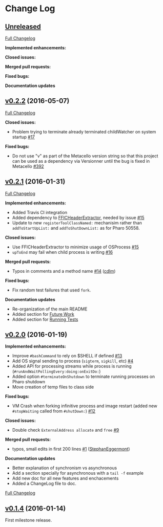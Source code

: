 # Change Log

## [Unreleased](https://github.com/marianopeck/OSSubprocess/tree/HEAD)

[Full Changelog](https://github.com/marianopeck/OSSubprocess/compare/v0.2.2...HEAD)

**Implemented enhancements:**

**Closed issues:**

**Merged pull requests:**

**Fixed bugs:**

**Documentation updates**



## [v0.2.2](https://github.com/marianopeck/OSSubprocess/tree/v0.2.2) (2016-05-07)

[Full Changelog](https://github.com/marianopeck/OSSubprocess/compare/v0.2.1...v0.2.2)

**Closed issues:**

- Problem trying to terminate already terminated childWatcher on system startup [\#17](https://github.com/marianopeck/OSSubprocess/issues/17)

**Fixed bugs:**

- Do not use "v" as part of the Metacello version string so that this project can be used as a dependency via Versionner until the bug is fixed in Metacello [\#392](https://github.com/dalehenrich/metacello-work/issues/392)


## [v0.2.1](https://github.com/marianopeck/OSSubprocess/tree/v0.2.1) (2016-01-31)

[Full Changelog](https://github.com/marianopeck/OSSubprocess/compare/v0.2.0...v0.2.1)

**Implemented enhancements:**

- Added Travis CI integration
- Added dependency to [FFICHeaderExtractor](https://github.com/marianopeck/FFICHeaderExtractor), needed by issue [\#15](https://github.com/marianopeck/OSSubprocess/issues/15)
- Update to new `registerToolClassNamed:` mechanisim rather than `addToStartUpList:` and `addToShutDownList:` as for Pharo 50558.

**Closed issues:**

- Use FFICHeaderExtractor to minimize usage of OSProcess [\#15](https://github.com/marianopeck/OSSubprocess/issues/15)
- `upToEnd` may fail when child process is writing [\#16](https://github.com/marianopeck/OSSubprocess/issues/16)

**Merged pull requests:**

- Typos in comments and a method name [\#14](https://github.com/marianopeck/OSSubprocess/pull/14) ([cdlm](https://github.com/cdlm))

**Fixed bugs:**

- Fix random test failures that used `fork`.

**Documentation updates**

- Re-organization of the main README
- Added section for [Future Work](https://github.com/marianopeck/OSSubprocess#future-work)
- Added section for [Running Tests](https://github.com/marianopeck/OSSubprocess#running-the-tests)


## [v0.2.0](https://github.com/marianopeck/OSSubprocess/tree/v0.2.0) (2016-01-19)


**Implemented enhancements:**

- Improve `#bashCommand` to rely on $SHELL if defined  [\#13](https://github.com/marianopeck/OSSubprocess/issues/13)
- Add OS signal sending to process (`sigterm`, `sigkill`, etc) [\#4](https://github.com/marianopeck/OSSubprocess/issues/4)
- Added API for processing streams while process is running (`#runAndWaitPollingEvery:doing:onExitDo:`)
- Added option `#terminateOnShutdown` to terminate running processes on Pharo shutdown
- Move creation of temp files to class side

**Fixed bugs:**

- VM Crash when forking infinitive process and image restart (added new `#stopWaiting` called from `#shutDown:`)  [\#12](https://github.com/marianopeck/OSSubprocess/issues/12)

**Closed issues:**

- Double check `ExternalAddress allocate`  and `free` [\#9](https://github.com/marianopeck/OSSubprocess/issues/9)

**Merged pull requests:**

- typos, small edits in first 200 lines [\#1](https://github.com/marianopeck/OSSubprocess/pull/1) ([StephanEggermont](https://github.com/StephanEggermont))

**Documentation updates**

- Better explanation of synchronism vs asynchronous
- Add a section specially for asynchronous with a `tail -f` example
- Add new doc for all new features and enchacements
- Added a ChangeLog file to doc.

[Full Changelog](https://github.com/marianopeck/OSSubprocess/compare/v0.1.4...v0.2.0)


## [v0.1.4](https://github.com/marianopeck/OSSubprocess/tree/v0.1.4) (2016-01-14)
First milestone release.
